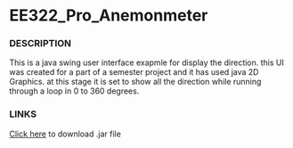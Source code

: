 # EE322_Pro_Anemonmeter
### DESCRIPTION
This is a java swing user interface exapmle for display the direction. this UI was created for a part of a semester project and it has used java 2D Graphics. at this stage it is set to show all the direction while running through a loop in 0 to 360 degrees.

### LINKS
[Click here](https://github.com/DarshanaUOP/EE322_Pro_Anemonmeter/raw/master/out/artifacts/EE322_Pro_Anemonemeter_jar/EE322_Pro_Anemonemeter.jar) to download .jar file
